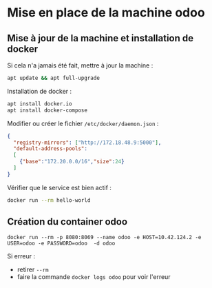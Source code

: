 # Mise en place de la machine odoo

## Mise à jour de la machine et installation de docker

Si cela n'a jamais été fait, mettre à jour la machine :

```sh
apt update && apt full-upgrade
```

Installation de docker :

```sh
apt install docker.io
apt install docker-compose
```

Modifier ou créer le fichier `/etc/docker/daemon.json` :

```json
{
  "registry-mirrors": ["http://172.18.48.9:5000"],
  "default-address-pools":
  [
    {"base":"172.20.0.0/16","size":24}
  ]  
}
```
Vérifier que le service est bien actif :
```sh
docker run --rm hello-world
```

## Création du container odoo
```
docker run --rm -p 8080:8069 --name odoo -e HOST=10.42.124.2 -e USER=odoo -e PASSWORD=odoo  -d odoo
```

Si erreur : 
- retirer `--rm`
- faire la commande `docker logs odoo` pour voir l'erreur
